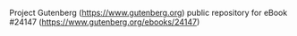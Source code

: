 Project Gutenberg (https://www.gutenberg.org) public repository for eBook #24147 (https://www.gutenberg.org/ebooks/24147)
